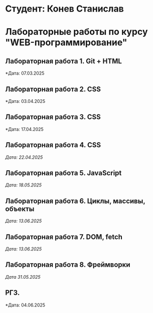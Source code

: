 # Студент: Конев Станислав 

# Лабораторные работы по курсу "WEB-программирование"

## Лабораторная работа 1. Git + HTML

*Дата: 07.03.2025

## Лабораторная работа 2. CSS

*Дата: 03.04.2025

## Лабораторная работа 3. CSS

*Дата: 17.04.2025

## Лабораторная работа 4. CSS

*Дата: 22.04.2025*

## Лабораторная работа 5. JavaScript

*Дата: 18.05.2025*

## Лабораторная работа 6. Циклы, массивы, объекты 

*Дата: 13.06.2025*

## Лабораторная работа 7. DOM, fetch 

*Дата: 13.06.2025*

## Лабораторная работа 8. Фреймворки

*Дата 31.05.2025*

## РГЗ. 

*Дата: 04.06.2025